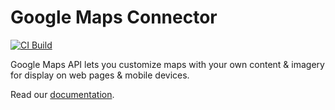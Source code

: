 # Google Maps Connector

[![CI Build](https://github.com/axonivy-market/google-maps-connector/actions/workflows/ci.yml/badge.svg)](https://github.com/axonivy-market/google-maps-connector/actions/workflows/ci.yml)

Google Maps API lets you customize maps with your own content & imagery for display on web pages & mobile devices. 

Read our [documentation](google-maps-connector-product/README.md).
